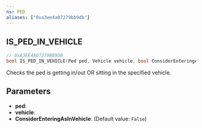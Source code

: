 ```yaml
---
ns: PED
aliases: ["0xa3ee4a07279bb9db"]
---
```

## IS_PED_IN_VEHICLE

```c
// 0xA3EE4A07279BB9DB
bool IS_PED_IN_VEHICLE(Ped ped, Vehicle vehicle, bool ConsiderEnteringAsInVehicle);
```

Checks the ped is getting in/out OR sitting in the specified vehicle.


## Parameters
* **ped**: 
* **vehicle**: 
* **ConsiderEnteringAsInVehicle**: (Default value: `False`)
